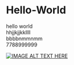 # Hello-World
hello world  
hhjjkjjkkllll  
bbbbnmmnmm  
7788999999  

[![IMAGE ALT TEXT HERE](  https://img.youtube.com/vi/SNN4s4HEaW4/1.jpg)](    https://www.youtube.com/watch?v=SNN4s4HEaW4&t=219s&ab_channel=ShraddhaTV)


